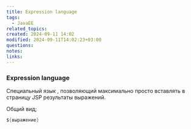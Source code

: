 ```yaml
---
title: Expression language
tags:
  - JavaEE
related_topics: 
created: 2024-09-11 14:02
modified: 2024-09-11T14:02:23+03:00
questions: 
notes: 
links: 
---
```

### Expression language

Специальный язык , позволяющий максимально просто вставлять в страницу JSP результаты выражений.

Общий вид;

```Java
${выражение}
```
